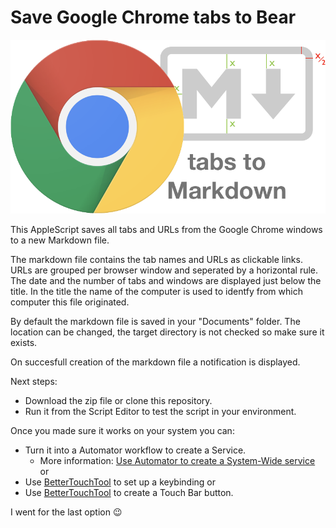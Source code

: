 # Save Google Chrome tabs to Bear
![Google Chrome tabs to Markdown](img/Chrome-tabs-to-Markdown.png)

This AppleScript saves all tabs and URLs from the Google Chrome windows to a new Markdown file.

The markdown file contains the tab names and URLs as clickable links.
URLs are grouped per browser window and seperated by a horizontal rule.
The date and the number of tabs and windows are displayed just below the title. In the title the name of the computer is used to identfy from which computer this file originated.

By default the markdown file is saved in your "Documents" folder. The location can be changed, the target directory is not checked so make sure it exists.

On succesfull creation of the markdown file a notification is displayed.

Next steps:

- Download the zip file or clone this repository.
- Run it from the Script Editor to test the script in your environment.

Once you made sure it works on your system you can:

- Turn it into a Automator workflow to create a Service.
    - More information: [Use Automator to create a System-Wide service](https://developer.apple.com/library/content/documentation/LanguagesUtilities/Conceptual/MacAutomationScriptingGuide/MakeaSystem-WideService.html) or
- Use [BetterTouchTool](https://www.boastr.net) to set up a keybinding or
- Use [BetterTouchTool](https://www.boastr.net) to create a Touch Bar button.

I went for the last option 😉
